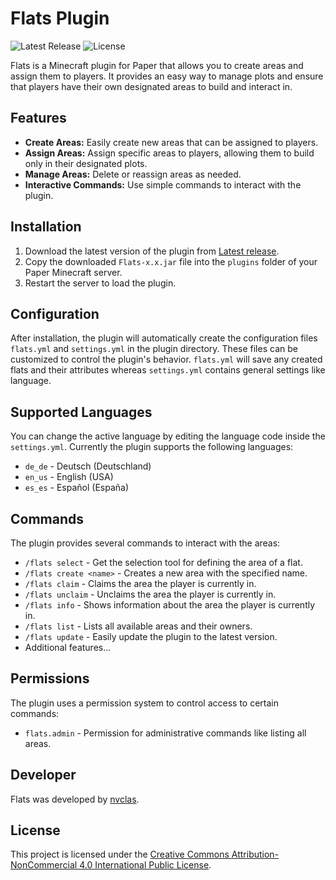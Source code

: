 # Flats Plugin

![Latest Release](https://img.shields.io/github/v/release/nvclas/Flats)
![License](https://img.shields.io/github/license/nvclas/Flats)

Flats is a Minecraft plugin for Paper that allows you to create areas and assign them to players. It provides an easy way to manage plots and ensure that players have their own designated areas to build and interact in.

## Features

- **Create Areas:** Easily create new areas that can be assigned to players.
- **Assign Areas:** Assign specific areas to players, allowing them to build only in their designated plots.
- **Manage Areas:** Delete or reassign areas as needed.
- **Interactive Commands:** Use simple commands to interact with the plugin.

## Installation

1. Download the latest version of the plugin from [Latest release](https://github.com/nvclas/Flats/releases/latest).
2. Copy the downloaded `Flats-x.x.jar` file into the `plugins` folder of your Paper Minecraft server.
3. Restart the server to load the plugin.

## Configuration

After installation, the plugin will automatically create the configuration files `flats.yml` and `settings.yml` in the plugin directory. These files can be customized to control the plugin's behavior. `flats.yml` will save any created flats and their attributes whereas `settings.yml` contains general settings like language.

## Supported Languages

You can change the active language by editing the language code inside the `settings.yml`.
Currently the plugin supports the following languages:

- `de_de` - Deutsch (Deutschland)
- `en_us` - English (USA)
- `es_es` - Español (España)

## Commands

The plugin provides several commands to interact with the areas:

- `/flats select` - Get the selection tool for defining the area of a flat.
- `/flats create <name>` - Creates a new area with the specified name.
- `/flats claim` - Claims the area the player is currently in.
- `/flats unclaim` - Unclaims the area the player is currently in.
- `/flats info` - Shows information about the area the player is currently in.
- `/flats list` - Lists all available areas and their owners.
- `/flats update` - Easily update the plugin to the latest version.
- Additional features...

## Permissions

The plugin uses a permission system to control access to certain commands:

- `flats.admin` - Permission for administrative commands like listing all areas.

## Developer

Flats was developed by [nvclas](https://github.com/nvclas).

## License

This project is licensed under the [Creative Commons Attribution-NonCommercial 4.0 International Public License](https://github.com/nvclas/Flats/LICENSE.md).
